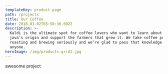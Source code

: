 ```yaml
---
templateKey: product-page
path: /projects
title: Our Coffee
date: 2018-01-02T05:58:36.602Z
description: >-
  Kaldi is the ultimate spot for coffee lovers who want to learn about their
  java’s origin and support the farmers that grew it. We take coffee production,
  roasting and brewing seriously and we’re glad to pass that knowledge to
  anyone.
heroImage: /img/products-grid2.jpg
---
```

awesome project
